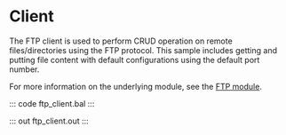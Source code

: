 # Client

The FTP client is used to perform CRUD operation on remote files/directories using the FTP protocol. This sample includes getting and putting file content with default configurations using the default port number.

For more information on the underlying module, see the [FTP module](https://lib.ballerina.io/ballerina/ftp/latest/).

::: code ftp_client.bal :::

::: out ftp_client.out :::